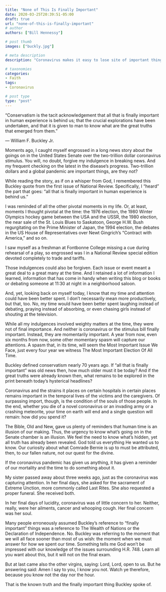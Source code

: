 ```yaml
---
title: "None of This Is Finally Important"
date: 2020-03-25T20:39:51-05:00
draft: true
url: "none-of-this-is-finally-important"
# author
authors: ["Bill Hennessy"]

# post thumb
images: ["buckly.jpg"]

# meta description
description: "Coronavirus makes it easy to lose site of important things."

# taxonomies
categories: 
- Faith
tags:
- Coronavirus

# post type
type: "post"
---
```


“Conservatism is the tacit acknowledgement that all that is finally important in human experience is behind us; that the crucial explorations have been undertaken, and that it is given to man to know what are the great truths that emerged from them.”

— William F. Buckley Jr.

Moments ago, I caught myself engrossed in a long news story about the goings on in the United States Senate over the two-trillion dollar coronavirus stimulus. You will, no doubt, forgive my indulgence in breaking news. And my frequent checking on the latest in the disease’s progress. Two-trillion dollars and a global pandemic are important things, are they not?

While reading the story, as if on a whisper from God, I remembered this Buckley quote from the first issue of National Review. Specifically, I “heard” the part that goes: “all that is finally important in human experience is behind us.”

I was reminded of all the other pivotal moments in my life. Or, at least, moments I thought pivotal at the time: the 1976 election, the 1980 Winter Olympics hockey game between the USA and the USSR, the 1980 election, the near sale of the St. Louis Blues to Saskatoon, George H.W. Bush regurgitating on the Prime Minister of Japan, the 1994 election, the debates in the US House of Representatives over Newt Gingrich’s “Contract with America,” and so on.

I saw myself as a freshman at Fontbonne College missing a cue during rehearsal of a play, so engrossed was I in a National Review special edition devoted completely to trade and tariffs.

Those indulgences could also be forgiven. Each issue or event meant a great deal to a great many at the time. And I retained a lot of information I learned, information that has come in handy when writing this blog or books or debating someone at 11:30 at night in a neighborhood saloon.

And, yet, looking back on myself today, I know that my time and attention could have been better spent. I don’t necessarily mean more productively, but that, too. No, my time would have been better spent laughing instead of debating, praying instead of absorbing, or even chasing girls instead of shouting at the television.

While all my indulgences involved weighty matters at the time, they were not of final importance. And neither is coronavirus or the stimulus bill finally important. Instead, they are momentarily important. A year from now, even six months from now, some other momentary spasm will capture our attentions. A spasm that, in its time, will seem the Most Important Issue We Face, just every four year we witness The Most Important Election Of All Time.

Buckley defined conservatism nearly 70 years ago. If “all that is finally important” was old news then, how much older must it be today? And if the great truths were already known then, what remains to be explored in the print beneath today’s hysterical headlines?

Coronavirus and the strains it places on certain hospitals in certain places remains important in the temporal lives of the victims and the caregivers. Of surpassing import, though, is the condition of the souls of those people. In the end, whether you die of a novel coronavirus or an invading army or a crashing meteorite, your time on earth will end and a single question will remain: how did you spend it?

The Bible, Old and New, gave us plenty of reminders that human time is an illusion of our making. Thus, the urgency to know what’s going on in the Senate chamber is an illusion. We feel the need to know what’s hidden, yet all truth has already been revealed. God told us everything He wanted us to know. Our curiosity about what Comrade Bernie is up to must be attributed, then, to our fallen nature, not our quest for the divine.

If the coronavirus pandemic has given us anything, it has given a reminder of our mortality and the time to do something about it.

My sister passed away about three weeks ago, just as the coronavirus was capturing attention. In her final days, she asked for the sacrament of Extreme Unction, more commonly called Last Rites. She also requested a proper funeral. She received both.

In her final days of lucidity, coronavirus was of little concern to her. Neither, really, were her ailments, cancer and whooping cough. Her final concern was her soul.

Many people erroneously assumed Buckley’s reference to “finally important” things was a reference to The Wealth of Nations or the Declaration of Independence. No. Buckley was referring to the moment that we will all face sooner than most of us wish: the moment when we must answer for how we spent our time. Something tells me God won’t be impressed with our knowledge of the issues surrounding H.R. 748. Learn all you want about this, but it will not on the final exam.

But at last came also the other virgins, saying: Lord, Lord, open to us. But he answering said: Amen I say to you, I know you not. Watch ye therefore, because you know not the day nor the hour.

That is the known truth and the finally important thing Buckley spoke of.


